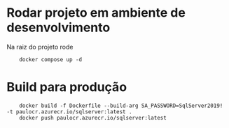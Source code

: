 # Rodar projeto em ambiente de desenvolvimento

Na raiz do projeto rode
```
    docker compose up -d
```

# Build para produção

```
    docker build -f Dockerfile --build-arg SA_PASSWORD=SqlServer2019! -t paulocr.azurecr.io/sqlserver:latest .
    docker push paulocr.azurecr.io/sqlserver:latest
```

